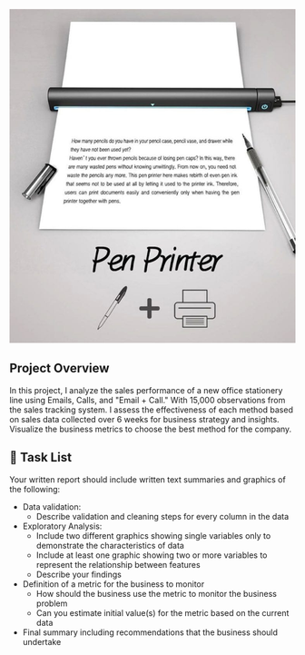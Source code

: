 
![alt text](Pen-Printer.jpg)


## Project Overview
In this project, I analyze the sales performance of a new office stationery line using Emails, Calls, and "Email + Call." With 15,000 observations from the sales tracking system. I assess the effectiveness of each method based on sales data collected over 6 weeks for business strategy and insights. Visualize the business metrics to choose the best method for the company.

## 📝 Task List

Your written report should include written text summaries and graphics of the following:
- Data validation:   
  - Describe validation and cleaning steps for every column in the data 
- Exploratory Analysis:  
  - Include two different graphics showing single variables only to demonstrate the characteristics of data  
  - Include at least one graphic showing two or more variables to represent the relationship between features
  - Describe your findings
- Definition of a metric for the business to monitor  
  - How should the business use the metric to monitor the business problem
  - Can you estimate initial value(s) for the metric based on the current data
- Final summary including recommendations that the business should undertake






